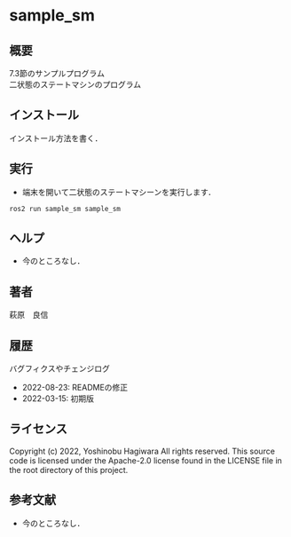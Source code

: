 # sample_sm
## 概要
7.3節のサンプルプログラム  
二状態のステートマシンのプログラム

## インストール
インストール方法を書く．

## 実行
  - 端末を開いて二状態のステートマシーンを実行します．
  ```
  ros2 run sample_sm sample_sm
  ```

## ヘルプ
- 今のところなし．

## 著者
萩原　良信

## 履歴
バグフィクスやチェンジログ
- 2022-08-23: READMEの修正
- 2022-03-15: 初期版

## ライセンス
Copyright (c) 2022, Yoshinobu Hagiwara
All rights reserved.
This source code is licensed under the Apache-2.0 license found in the LICENSE file in the root directory of this project.

## 参考文献
- 今のところなし．
